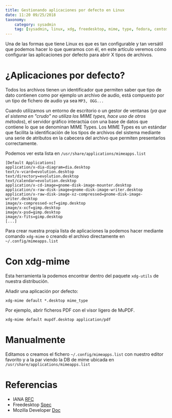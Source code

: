 ```yaml
---
title: Gestionando aplicaciones por defecto en Linux
date: 11:20 09/25/2018
taxonomy:
	category: sysadmin
	tag: [sysadmin, linux, xdg, freedesktop, mime, type, fedora, centos, ubuntu, debian, centos, rhel, opensuse, gentoo]
---
```

Una de las formas que tiene Linux es que es tan configurable y tan versátil que podemos hacer lo que queramos con él, en este artículo veremos cómo configurar las aplicaciones por defecto para abrir X tipos de archivos.

# ¿Aplicaciones por defecto?
Todos los archivos tienen un identificador que permiten saber que tipo de dato contienen como por ejemplo un archivo de audio, está compuesto por un tipo de fichero de audio ya sea `MP3, OGG...`

Cuando utilizamos un entorno de escritorio o un gestor de ventanas (_ya que el sistema en "crudo" no utiliza los MIME types, hace uso de otros métodos_), el servidor gráfico interactúa con una base de datos que contiene lo que se denominan MIME Types. Los MIME Types es un estándar que facilita la identificación de los tipos de archivos del sistema mediante una serie de atributos en la cabecera del archivo que permiten presentarlos correctamente.

Podemos ver esta lista en `/usr/share/applications/mimeapps.list`
```
[Default Applications]
application/x-dia-diagram=dia.desktop
text/x-vcard=evolution.desktop
text/directory=evolution.desktop
text/calendar=evolution.desktop
application/x-cd-image=gnome-disk-image-mounter.desktop
application/x-raw-disk-image=gnome-disk-image-writer.desktop
application/x-raw-disk-image-xz-compressed=gnome-disk-image-writer.desktop
image/x-compressed-xcf=gimp.desktop
image/x-xcf=gimp.desktop
image/x-psd=gimp.desktop
image/x-fits=gimp.desktop
[...]
```
Para crear nuestra propia lista de aplicaciones la podemos hacer mediante comando `xdg-mime` o creando el archivo directamente en `~/.config/mimeapps.list`

# Con xdg-mime
Esta herramienta la podemos encontrar dentro del paquete `xdg-utils` de nuestra distribución.

Añadir una aplicación por defecto:
```
xdg-mime default *.desktop mime_type
```
Por ejemplo, abrir ficheros PDF con el visor ligero de MuPDF.
```
xdg-mime default mupdf.desktop application/pdf 
```

# Manualmente
Editamos o creamos el fichero `~/.config/mimeapps.list` con nuestro editor favorito y a la par viendo la DB de mime ubicada en `/usr/share/applications/mimeapps.list`

# Referencias
 * IANA [RFC](https://tools.ietf.org/html/rfc6838?target=_blank)
 * Freedesktop [Spec](https://specifications.freedesktop.org/mime-apps-spec/mime-apps-spec-1.0.html?target=_blank)
 * Mozilla Developer [Doc](https://developer.mozilla.org/en-US/docs/Web/HTTP/Basics_of_HTTP/MIME_types/Complete_list_of_MIME_types?target=_blank)